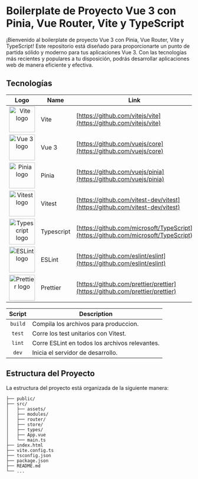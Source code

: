 # Boilerplate de Proyecto Vue 3 con Pinia, Vue Router, Vite y TypeScript

¡Bienvenido al boilerplate de proyecto Vue 3 con Pinia, Vue Router, Vite y TypeScript!
Este repositorio está diseñado para proporcionarte un punto de partida sólido y moderno
para tus aplicaciones Vue 3. Con las tecnologías más recientes y populares a tu disposición,
podrás desarrollar aplicaciones web de manera eficiente y efectiva.

## Tecnologías

|                                                            Logo                                                             | Name            | Link                                                                                 |
|:---------------------------------------------------------------------------------------------------------------------------:| --------------- | ------------------------------------------------------------------------------------ |
|                             <img height="70" src="https://vitejs.dev/logo.svg" alt="Vite logo">                             | Vite            | [https://github.com/vitejs/vite](https://github.com/vitejs/vite)                     |
|       <img height="70" src="https://upload.wikimedia.org/wikipedia/commons/9/95/Vue.js_Logo_2.svg" alt="Vue 3 logo">        | Vue 3           | [https://github.com/vuejs/core](https://github.com/vuejs/core)                       |
|                         <img height="70" src="https://pinia.vuejs.org/logo.svg" alt="Pinia logo" >                          | Pinia           | [https://github.com/vuejs/pinia](https://github.com/vuejs/pinia)                     |
|                            <img height="70" src="https://vitest.dev/logo.svg" alt="Vitest logo">                            | Vitest          | [https://github.com/vitest-dev/vitest](https://github.com/vitest-dev/vitest)         |
| <img height="70" src="https://upload.wikimedia.org/wikipedia/commons/4/4c/Typescript_logo_2020.svg" alt="Typescript logo">  | Typescript      | [https://github.com/microsoft/TypeScript](https://github.com/microsoft/TypeScript)   |
|        <img height="70" src="https://upload.wikimedia.org/wikipedia/commons/e/e3/ESLint_logo.svg" alt="ESLint logo">        | ESLint          | [https://github.com/eslint/eslint](https://github.com/eslint/eslint)                 |
|                          <img height="70" src="https://prettier.io/icon.png" alt="Prettier logo">                           | Prettier        | [https://github.com/prettier/prettier](https://github.com/prettier/prettier)         |

|  Script  | Description                                    |
|:--------:|------------------------------------------------|
| `build`  | Compila los archivos para produccion.          |
|  `test`  | Corre los test unitarios con Vitest.           |
|  `lint`  | Corre ESLint en todos los archivos relevantes. |
|  `dev`   | Inicia el servidor de desarrollo.              |


## Estructura del Proyecto

La estructura del proyecto está organizada de la siguiente manera:

```
├── public/
├── src/
│   ├── assets/
│   ├── modules/
│   ├── router/
│   ├── store/
│   ├── types/
│   ├── App.vue
│   └── main.ts
├── index.html
├── vite.config.ts
├── tsconfig.json
├── package.json
├── README.md
└── ...
```
